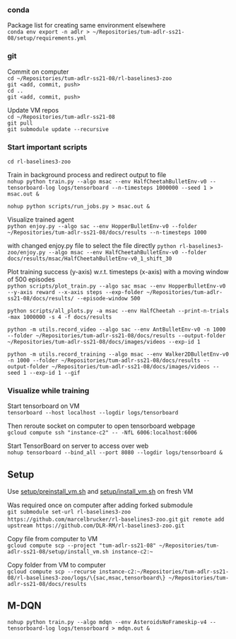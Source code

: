 ### conda

Package list for creating same environment elsewhere\
`conda env export -n adlr > ~/Repositories/tum-adlr-ss21-08/setup/requirements.yml`

### git

Commit on computer\
`cd ~/Repositories/tum-adlr-ss21-08/rl-baselines3-zoo`\
`git <add, commit, push>`\
`cd ..`\
`git <add, commit, push>`

Update VM repos\
`cd ~/Repositories/tum-adlr-ss21-08`\
`git pull`\
`git submodule update --recursive`

### Start important scripts

`cd rl-baselines3-zoo`

Train in background process and redirect output to file\
`nohup python train.py --algo msac --env HalfCheetahBulletEnv-v0 --tensorboard-log logs/tensorboard --n-timesteps 1000000 --seed 1 > msac.out &`

`nohup python scripts/run_jobs.py > msac.out &`

Visualize trained agent\
`python enjoy.py --algo sac --env HopperBulletEnv-v0 --folder ~/Repositories/tum-adlr-ss21-08/docs/results --n-timesteps 1000`

with changed enjoy.py file to select the file directly
`python rl-baselines3-zoo/enjoy.py --algo msac --env HalfCheetahBulletEnv-v0 --folder docs/results/msac/HalfCheetahBulletEnv-v0_1_shift_30 `

Plot training success (y-axis) w.r.t. timesteps (x-axis) with a moving window of 500 episodes\
`python scripts/plot_train.py --algo sac msac --env HopperBulletEnv-v0 --y-axis reward --x-axis steps --exp-folder ~/Repositories/tum-adlr-ss21-08/docs/results/ --episode-window 500`

`python scripts/all_plots.py -a msac --env HalfCheetah --print-n-trials -max 1000000 -s 4 -f docs/results`


`python -m utils.record_video --algo sac --env AntBulletEnv-v0 -n 1000 --folder ~/Repositories/tum-adlr-ss21-08/docs/results --output-folder ~/Repositories/tum-adlr-ss21-08/docs/images/videos --exp-id 1`

`python -m utils.record_training --algo msac --env Walker2DBulletEnv-v0 -n 1000 --folder ~/Repositories/tum-adlr-ss21-08/docs/results --output-folder ~/Repositories/tum-adlr-ss21-08/docs/images/videos --seed 1 --exp-id 1 --gif`
### Visualize while training

Start tensorboard on VM\
`tensorboard --host localhost --logdir logs/tensorboard`

Then reroute socket on computer to open tensorboard webpage\
`gcloud compute ssh "instance-c2" -- -NfL 6006:localhost:6006`

Start TensorBoard on server to access over web\
`nohup tensorboard --bind_all --port 8080 --logdir logs/tensorboard &`
## Setup

Use [setup/preinstall_vm.sh](./setup/preinstall_vm.sh) and [setup/install_vm.sh](./setup/install_vm.sh) on fresh VM

Was required once on computer after adding forked submodule\
`git submodule set-url rl-baselines3-zoo https://github.com/marcelbrucker/rl-baselines3-zoo.git`
`git remote add upstream https://github.com/DLR-RM/rl-baselines3-zoo.git`

Copy file from computer to VM\
`gcloud compute scp --project "tum-adlr-ss21-08" ~/Repositories/tum-adlr-ss21-08/setup/install_vm.sh instance-c2:~`

Copy folder from VM to computer\
`gcloud compute scp --recurse instance-c2:~/Repositories/tum-adlr-ss21-08/rl-baselines3-zoo/logs/\{sac,msac,tensorboard\} ~/Repositories/tum-adlr-ss21-08/docs/results`


## M-DQN
`nohup python train.py --algo mdqn --env AsteroidsNoFrameskip-v4 --tensorboard-log logs/tensorboard > mdqn.out &`
